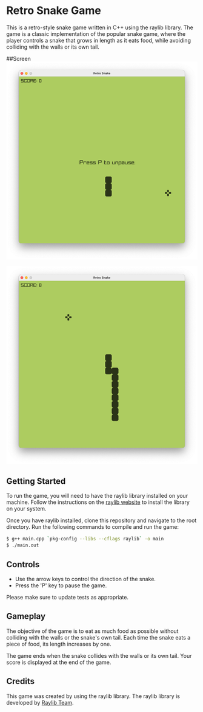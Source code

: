 # Retro Snake Game

This is a retro-style snake game written in C++ using the raylib library. The game is a classic implementation of the popular snake game, where the player controls a snake that grows in length as it eats food, while avoiding colliding with the walls or its own tail.

##Screen
![Paused](screenshot/paused.png)

![Garown](screenshot/grown_snake.png)

## Getting Started

To run the game, you will need to have the raylib library installed on your machine. Follow the instructions on the [raylib website](https://www.raylib.com) to install the library on your system.

Once you have raylib installed, clone this repository and navigate to the root directory. Run the following commands to compile and run the game:

```bash
$ g++ main.cpp `pkg-config --libs --cflags raylib` -o main
$ ./main.out
```

## Controls

- Use the arrow keys to control the direction of the snake.
- Press the 'P' key to pause the game.

Please make sure to update tests as appropriate.

## Gameplay

The objective of the game is to eat as much food as possible without colliding with the walls or the snake's own tail. Each time the snake eats a piece of food, its length increases by one.

The game ends when the snake collides with the walls or its own tail. Your score is displayed at the end of the game.

## Credits

This game was created by using the raylib library. The raylib library is developed by [Raylib Team](https://github.com/raysan5/raylib#development-and-contributors).